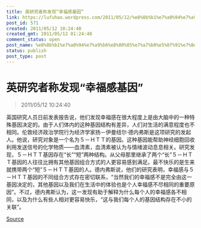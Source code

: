 ```yaml
---
title: 英研究者称发现“幸福感基因”
link: https://lufuhao.wordpress.com/2011/05/12/%e8%8b%b1%e7%a0%94%e7%a9%b6%e8%80%85%e7%a7%b0%e5%8f%91%e7%8e%b0%e2%80%9c%e5%b9%b8%e7%a6%8f%e6%84%9f%e5%9f%ba%e5%9b%a0%e2%80%9d/
post_id: 571
created: 2011/05/12 10:24:40
created_gmt: 2011/05/12 01:24:40
comment_status: open
post_name: %e8%8b%b1%e7%a0%94%e7%a9%b6%e8%80%85%e7%a7%b0%e5%8f%91%e7%8e%b0%e2%80%9c%e5%b9%b8%e7%a6%8f%e6%84%9f%e5%9f%ba%e5%9b%a0%e2%80%9d
status: publish
post_type: post
---
```


# 英研究者称发现“幸福感基因”

> 2011/05/12 10:24:40

 

英国研究人员日前发表报告说，他们发现幸福感在很大程度上是由大脑中的一种特殊基因决定的。由于人们体内的这种基因结构有差异，人们对生活的满意程度也不相同。伦敦经济政治学院行为经济学家扬－伊曼纽尔·德内弗斯是这项研究的发起人。他说，研究对象是一个名为５－ＨＴＴ的基因。这种基因能帮助神经细胞回收利用发送信号的化学物质——血清素，血清素被认为与情绪波动息息相关。研究发现，５－ＨＴＴ基因存在“长”“短”两种结构。从父母那里继承了两个“长”５－ＨＴＴ基因的人往往比拥有其他基因组合方式的人更容易感到满足。最不快乐的是生来就携带两个“短”５－ＨＴＴ基因的人。德内弗斯说，他们的研究表明，幸福感与５－ＨＴＴ基因的不同组合方式存在密切联系，“当然我们的幸福感不是完全由这一基因决定的，其他基因以及我们在生活中的体验也是个人幸福感不尽相同的重要原因”。不过，德内弗斯认为，这一发现有助于解释为什么每个人的幸福感各不相同，以及为什么有些人相对更容易快乐，“这与我们每个人的基因结构存在不小的关联”。

[Source](http://www.bio.davidson.edu/courses/genomics/2003/mccord/5-HTT.html)
